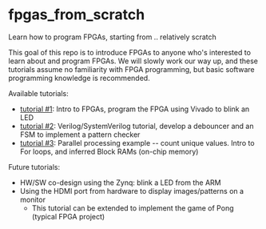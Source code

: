 # fpgas_from_scratch
Learn how to program FPGAs, starting from .. relatively scratch

This goal of this repo is to introduce FPGAs to anyone who's interested to learn about and program FPGAs.
We will slowly work our way up, and these tutorials assume no familiarity with FPGA programming, but basic software programming knowledge is recommended.

Available tutorials:
- [tutorial #1](https://github.com/sramxtr/fpgas_from_scratch/tree/main/tutorials/tutorial_1_intro_and_blink_led): Intro to FPGAs, program the FPGA using Vivado to blink an LED
- [tutorial #2](https://github.com/sramxtr/fpgas_from_scratch/tree/main/tutorials/tutorial_2_fsm_and_sim): Verilog/SystemVerilog tutorial, develop a debouncer and an FSM to implement a pattern checker
- [tutorial #3](https://github.com/sramxtr/fpgas_from_scratch/tree/main/tutorials/tutorial_3_forloops_and_inferred_bram): Parallel processing example -- count unique values. Intro to For loops, and inferred Block RAMs (on-chip memory)

Future tutorials:
- HW/SW co-design using the Zynq: blink a LED from the ARM
- Using the HDMI port from hardware to display images/patterns on a monitor
  - This tutorial can be extended to implement the game of Pong (typical FPGA project)